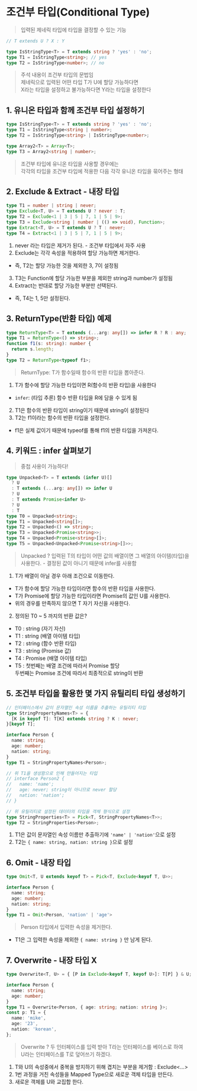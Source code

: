 # 조건부 타입(Conditional Type)
> 입력된 제네릭 타입에 타입을 결정할 수 있는 기능
```ts
// T extends U ? X : Y

type IsStringType<T> = T extends string ? 'yes' : 'no';
type T1 = IsStringType<string>; // yes
type T2 = IsStringType<number>; // no
```
> 주석 내용이 조건부 타입의 문법임  
제네릭으로 입력된 어떤 타입 T가 U에 할당 가능하다면  
X라는 타입을 설정하고 불가능하다면 Y라는 타입을 설정한다

## 1. 유니온 타입과 함께 조건부 타입 설정하기
```ts
type IsStringType<T> = T extends string ? 'yes' : 'no';
type T1 = IsStringType<string | number>;
type T2 = IsStringType<string> | IsStringType<number>;

type Array2<T> = Array<T>;
type T3 = Array2<string | number>;
```
> 조건부 타입에 유니온 타입을 사용할 경우에는  
각각의 타입을 조건부 타입에 적용한 다음 각각 유니온 타입을 묶어주는 형태

## 2. Exclude & Extract - 내장 타입
```ts
type T1 = number | string | never;
type Exclude<T, U> = T extends U ? never : T;
type T2 = Exclude<1 | 3 | 5 | 7, 1 | 5 | 9>;
type T3 = Exclude<string | number | (() => void), Function>;
type Extract<T, U> = T extends U ? T : never;
type T4 = Extract<1 | 3 | 5 | 7, 1 | 5 | 9>;
```
1. never 라는 타입은 제거가 된다. - 조건부 타입에서 자주 사용
2. Exclude는 각각 속성을 적용하여 할당 가능하면 제거한다.
- 즉, T2는 할당 가능한 것을 제외한 3, 7이 설정됨
3. T3는 Function에 할당 가능한 부분을 제외한 string과 number가 설정됨
4. Extract는 반대로 할당 가능한 부분만 선택된다.
- 즉, T4는 1, 5만 설정된다.

## 3. ReturnType(반환 타입) 예제
```ts
type ReturnType<T> = T extends (...arg: any[]) => infer R ? R : any;
type T1 = ReturnType<() => string>;
function f1(s: string): number {
  return s.length;
}
type T2 = ReturnType<typeof f1>;
```
> ReturnType: T가 함수일때 함수의 반환 타입을 뽑아준다.
1. T가 함수에 할당 가능한 타입이면 R(함수의 반환 타입)을 사용한다
- `infer`: (타입 추론) 함수 반환 타입을 R에 담을 수 있게 됨
2. T1은 함수의 반환 타입이 string이기 때문에 string이 설정된다
3. T2는 f1이라는 함수의 반환 타입을 설정한다.
- f1은 실제 값이기 때문에 typeof를 통해 f1의 반환 타입을 가져온다.

## 4. 키워드 : infer 살펴보기
> 중첩 사용이 가능하다!
```ts
type Unpacked<T> = T extends (infer U)[]
  ? U
  : T extends (...arg: any[]) => infer U
  ? U
  : T extends Promise<infer U>
  ? U
  : T
type T0 = Unpacked<string>;
type T1 = Unpacked<string[]>;
type T2 = Unpacked<() => string>;
type T3 = Unpacked<Promise<string>>;
type T4 = Unpacked<Promise<string>[]>;
type T5 = Unpacked<Unpacked<Promise<string>[]>>;
```
> Unpacked ? 입력된 T의 타입이 어떤 값의 배열이면 그 배열의 아이템(타입)을 사용한다. - 결정된 값이 아니기 때문에 infer를 사용함
1. T가 배열이 아닐 경우 아래 조건으로 이동한다.
 - T가 함수에 할당 가능한 타입이라면 함수의 반환 타입을 사용한다.
 - T가 Promise에 할당 가능한 타입이라면 Promise의 값인 U를 사용한다.
 - 위의 경우를 만족하지 않으면 T 자기 자신을 사용한다.
2. 정의된 T0 ~ 5 까지의 반환 값은?
 - T0 : string (자기 자신)
 - T1 : string (배열 아이템 타입)
 - T2 : string (함수 반환 타입)
 - T3 : string (Promise 값)
 - T4 : Promise<string> (배열 아이템 타입)
 - T5 : 첫번째는 배열 조건에 따라서 Promise<string> 할당  
        두번째는 Promise 조건에 따라서 최종적으로 string이 반환

## 5. 조건부 타입을 활용한 몇 가지 유틸리티 타입 생성하기
```ts
// 인터페이스에서 값이 문자열인 속성 이름을 추출하는 유틸리티 타입
type StringPropertyNames<T> = {
  [K in keyof T]: T[K] extends string ? K : never;
}[keyof T];

interface Person {
  name: string;
  age: number;
  nation: string;
}
type T1 = StringPropertyNames<Person>;

// 위 T1을 생성함으로 인해 만들어지는 타입
// interface Person2 {
//   name: 'name';
//   age: never; string이 아니므로 never 할당
//   nation: 'nation';
// }

// 위 유틸리티로 설정된 데이터의 타입을 객체 형식으로 설정
type StringProperties<T> = Pick<T, StringPropertyNames<T>>;
type T2 = StringProperties<Person>;
```
1. T1은 값이 문자열인 속성 이름만 추출하기에 `'name' | 'nation'`으로 설정
2. T2는 `{ name: string, nation: string }`으로 설정

## 6. Omit - 내장 타입
```ts
type Omit<T, U extends keyof T> = Pick<T, Exclude<keyof T, U>>;

interface Person {
  name: string;
  age: number;
  nation: string;
}
type T1 = Omit<Person, 'nation' | 'age'>
```
> Person 타입에서 입력한 속성을 제거한다.
- T1은 그 입력한 속성을 제외한  `{ name: string }` 만 남게 된다.

## 7. Overwrite - 내장 타입 X
```ts
type Overwrite<T, U> = { [P in Exclude<keyof T, keyof U>]: T[P] } & U;

interface Person {
  name: string;
  age: number;
}
type T1 = Overwrite<Person, { age: string; nation: string }>;
const p: T1 = {
  name: 'mike',
  age: '23',
  nation: 'korean',
};
```
> Overwrite ? 두 인터페이스를 입력 받아 T라는 인터페이스를 베이스로 하여  
U라는 인터페이스를 T로 덮어쓰기 하겠다.
1. T와 U의 속성중에서 중복을 방지하기 위해 겹치는 부분을 제거함 : Exclude<...>
2. 1번 과정을 거친 속성들을 Mapped Type으로 새로운 객체 타입을 만든다.
3. 새로운 객체를 U와 교집합 한다.